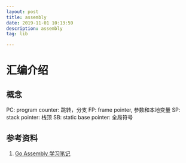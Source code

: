 ```yaml
---
layout: post
title: assembly
date: 2019-11-01 10:13:59
description: assembly
tag: lib

---
```



# 汇编介绍
## 概念
PC: program counter: 跳转，分支
FP: frame pointer, 参数和本地变量
SP: stack pointer: 栈顶
SB: static base pointer: 全局符号

## 参考资料
1. [Go Assembly 学习笔记](https://studygolang.com/articles/10904)